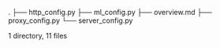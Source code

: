 .
├── http_config.py
├── ml_config.py
├── overview.md
├── proxy_config.py
└── server_config.py

1 directory, 11 files
